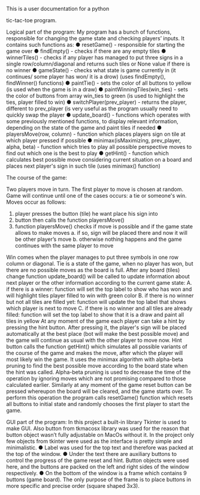 This is a user documentation for a python

tic-tac-toe program.

Logical part of the program:
My program has a bunch of functions, responsible for changing the game state and checking
players’ inputs.
It contains such functions as:
● resetGame() - responsible for starting the game over
● findEmpty() - checks if there are any empty tiles
● winnerTiles() - checks if any player has managed to put three signs in a single
row/column/diagonal and returns such tiles or None value if there is no winner
● gameState() - checks what state is game currently in (it continues/ some player has
won/ it is a drow) (uses findEmpty(), findWinner() functions)
● paintTie() - sets the color of all buttons to yellow (is used when the game is in a draw)
● paintWinningTiles(win_ties) - sets the color of buttons from array win_ties to green (is
used to highlight the ties, player filled to win)
● switchPlayer(prev_player) - returns the player, different to prev_player (is very useful
as the program usually need to quickly swap the player
● update_board() - functions which operates with some previously mentioned
functions, to display relevant information, depending on the state of the game and
paint tiles if needed
● playersMove(row, column) - function which places players sign on tile at which player
pressed if possible
● minimax(isMaximizing, prev_player, alpha, beta) - function which tries to play all
possible perspective moves to find out which one is the best to play
● getHint() - function which calculates best possible move considering current situation
on a board and places next player's sign in such tile (uses minimax() function)

The course of the game:

Two players move in turn. The first player to move is chosen at random. Game will continue
until one of the cases occurs: a tie or someone's win.
Moves occur as follows:
1. player presses the button (tile) he want place his sign into
2. button then calls the function playersMove()
3. function playersMove() checks if move is possible and if the game state allows to
make moves
a. if so, sign will be placed there and now it will be other player’s move
b. otherwise nothing happens and the game continues with the same player to
move

Win comes when the player manages to put three symbols in one row column or diagonal.
Tie is a state of the game, when no player has won, but there are no possible moves as the
board is full.
After any board (tiles) change function update_board() will be called to update information
about next player or the other information according to the current game state:
A. if there is a winner: function will set the top label to show who has won and will
highlight tiles player filled to win with green color
B. if there is no winner but not all tiles are filled yet: function will update the top label that
shows which player is next to move
C. if there is no winner and all tiles are already filled: function will set the top label to
show that it is a draw and paint all tiles in yellow
At any moment of the game each player can take a hint by pressing the hint button. After
pressing it, the player's sign will be placed automatically at the best place (bot will make the
best possible move) and the game will continue as usual with the other player to move now.
Hint button calls the function getHint() which simulates all possible variants of the course of
the game and makes the move, after which the player will most likely win the game.
It uses the minimax algorithm with alpha-beta pruning to find the best possible move
according to the board state when the hint was called. Alpha-beta pruning is used to
decrease the time of the operation by ignoring moves which are not promising compared to
those calculated earlier.
Similarly at any moment of the game reset button can be pressed whereupon the board will
be cleared, and the game starts over.
To perform this operation the program calls resetGame() function which resets all buttons to
initial state and randomly chooses the first player to start the game.

GUI part of the program:
In this project a built-in library Tkinter is used to make GUI. Also button from
tkmacosx library was used for the reason that button object wasn’t fully adjustable on
MacOs without it.
In the project only few objects from tkinter were used as the interface is pretty simple
and minimalistic.
● Label was used for the top text and therefore was packed at the top of the
window.
● Under the text there are auxiliary buttons to control the progress of the game
reset and hint. Button objects were used here, and the buttons are packed on
the left and right sides of the window respectively.
● On the bottom of the window is a frame which contains 9 buttons (game
board). The only purpose of the frame is to place buttons in more specific and
precise order (square shaped 3x3).